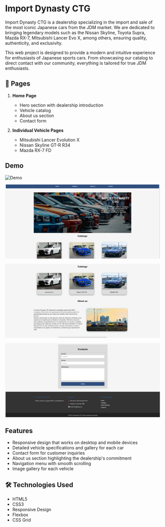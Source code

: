 
# Import Dynasty CTG

Import Dynasty CTG is a dealership specializing in the import and sale of the most iconic Japanese cars from the JDM market. We are dedicated to bringing legendary models such as the Nissan Skyline, Toyota Supra, Mazda RX-7, Mitsubishi Lancer Evo X, among others, ensuring quality, authenticity, and exclusivity.

This web project is designed to provide a modern and intuitive experience for enthusiasts of Japanese sports cars. From showcasing our catalog to direct contact with our community, everything is tailored for true JDM enthusiasts.


## 📱 Pages
1. **Home Page**
   - Hero section with dealership introduction
   - Vehicle catalog
   - About us section
   - Contact form

2. **Individual Vehicle Pages**
   - Mitsubishi Lancer Evolution X
   - Nissan Skyline GT-R R34
   - Mazda RX-7 FD

## Demo
![Demo](https://67c103e0bb6b8c5dabd409bb--steady-tiramisu-472427.netlify.app/#contacto)


![App Screenshot](/screenshots/pag-inicial-catalogo.png)

![App Screenshot](/screenshots/pag-inicial-nosotros.png)

![App Screenshot](/screenshots/pag-inicial-contacto.png)

## Features

- Responsive design that works on desktop and mobile devices
- Detailed vehicle specifications and gallery for each car
- Contact form for customer inquiries
- About us section highlighting the dealership's commitment
- Navigation menu with smooth scrolling
- Image gallery for each vehicle


## 🛠️ Technologies Used
- HTML5
- CSS3
- Responsive Design
- Flexbox
- CSS Grid

